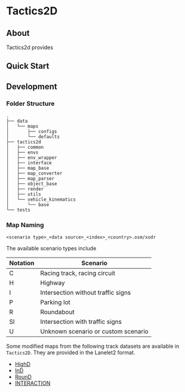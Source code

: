 # Tactics2D

## About

Tactics2d provides 

## Quick Start



## Development

### Folder Structure

```shell
.
├── data
│   └── maps
│       ├── configs
│       └── defaults
├── tactics2d
│   ├── common
│   ├── envs
│   ├── env_wrapper
│   ├── interface
│   ├── map_base
│   ├── map_converter
│   ├── map_parser
│   ├── object_base
│   ├── render
│   ├── utils
│   └── vehicle_kinematics
│       └── base
└── tests
```

### Map Naming

`<scenario type>_<data source>_<index>_<country>.osm/xodr`

The available scenario types include

| Notation | Scenario |
| ---------- | ---------- |
| C | Racing track, racing circuit |
| H | Highway |
| I | Intersection without traffic signs |
| P | Parking lot |
| R | Roundabout |
| SI | Intersection with traffic signs |
| U | Unknown scenario or custom scenario |

Some modified maps from the following track datasets are available in `Tactics2D`. They are provided in the Lanelet2 format.

- [HighD](https://www.highd-dataset.com/)
- [InD](https://www.ind-dataset.com/)
- [RounD](https://www.round-dataset.com/)
- [INTERACTION](https://interaction-dataset.com/)
